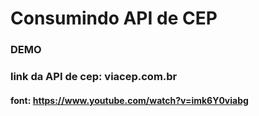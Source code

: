 # Consumindo API de CEP

### DEMO

### link da API de cep: viacep.com.br

#### font: https://www.youtube.com/watch?v=imk6Y0viabg